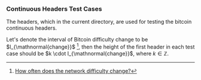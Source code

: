 ### Continuous Headers Test Cases

The headers, which in the current directory, are used for testing the bitcoin continuous headers.

Let's denote the interval of Bitcoin difficulty change to be $I_{\mathnormal{change}}$ [^1],
then the height of the first header in each test case should be $k \cdot I_{\mathnormal{change}}$,
where $k \in \mathbb{Z}$.

[^1]: [How often does the network difficulty change?](https://en.bitcoin.it/wiki/Difficulty#How_often_does_the_network_difficulty_change.3F)
